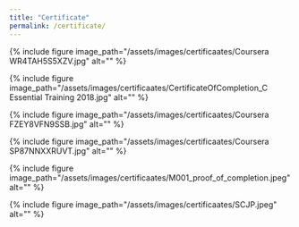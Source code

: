 ```yaml
---
title: "Certificate"
permalink: /certificate/
---
```


{% include figure image_path="/assets/images/certificaates/Coursera WR4TAH5S5XZV.jpg" alt="" %}

{% include figure image_path="/assets/images/certificaates/CertificateOfCompletion_C Essential Training 2018.jpg" alt="" %}

{% include figure image_path="/assets/images/certificaates/Coursera FZEY8VFN9SSB.jpg" alt="" %}

{% include figure image_path="/assets/images/certificaates/Coursera SP87NNXXRUVT.jpg" alt="" %}

{% include figure image_path="/assets/images/certificaates/M001_proof_of_completion.jpeg" alt="" %}

{% include figure image_path="/assets/images/certificaates/SCJP.jpeg" alt="" %}
